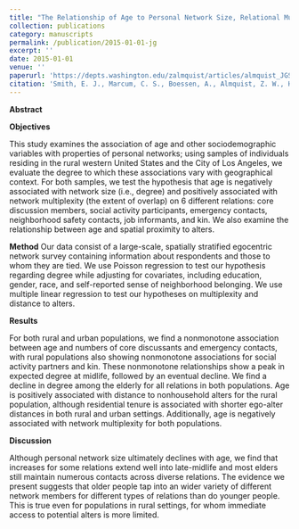 ```yaml
---
title: "The Relationship of Age to Personal Network Size, Relational Multiplexity, and Proximity to Alters in the Western United States"
collection: publications
category: manuscripts
permalink: /publication/2015-01-01-jg
excerpt: ''
date: 2015-01-01
venue: ''
paperurl: 'https://depts.washington.edu/zalmquist/articles/almquist_JGSB.pdf'
citation: 'Smith, E. J., Marcum, C. S., Boessen, A., Almquist, Z. W., Hipp, J. R., Nagle, N. N., & Butts, C. T. (2015). <a href="https://academic.oup.com/psychsocgerontology/article/70/1/91/2940074">The relationship of age to personal network size, relational multiplexity, and proximity to alters in the Western United States</a>. <i>Journals of Gerontology Series B: Psychological Sciences and Social Sciences</i>, 70(1), 91-99.'
---
```



**Abstract**

**Objectives**

This study examines the association of age and other sociodemographic variables with properties of personal networks; using samples of individuals residing in the rural western United States and the City of Los Angeles, we evaluate the degree to which these associations vary with geographical context. For both samples, we test the hypothesis that age is negatively associated with network size (i.e., degree) and positively associated with network multiplexity (the extent of overlap) on 6 different relations: core discussion members, social activity participants, emergency contacts, neighborhood safety contacts, job informants, and kin. We also examine the relationship between age and spatial proximity to alters.

**Method**
Our data consist of a large-scale, spatially stratified egocentric network survey containing information about respondents and those to whom they are tied. We use Poisson regression to test our hypothesis regarding degree while adjusting for covariates, including education, gender, race, and self-reported sense of neighborhood belonging. We use multiple linear regression to test our hypotheses on multiplexity and distance to alters.

**Results**

For both rural and urban populations, we find a nonmonotone association between age and numbers of core discussants and emergency contacts, with rural populations also showing nonmonotone associations for social activity partners and kin. These nonmonotone relationships show a peak in expected degree at midlife, followed by an eventual decline. We find a decline in degree among the elderly for all relations in both populations. Age is positively associated with distance to nonhousehold alters for the rural population, although residential tenure is associated with shorter ego-alter distances in both rural and urban settings. Additionally, age is negatively associated with network multiplexity for both populations.

**Discussion**

Although personal network size ultimately declines with age, we find that increases for some relations extend well into late-midlife and most elders still maintain numerous contacts across diverse relations. The evidence we present suggests that older people tap into an wider variety of different network members for different types of relations than do younger people. This is true even for populations in rural settings, for whom immediate access to potential alters is more limited.
